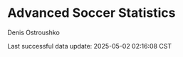 # Advanced Soccer Statistics
Denis Ostroushko

<!-- gfm -->

Last successful data update: 2025-05-02 02:16:08 CST
